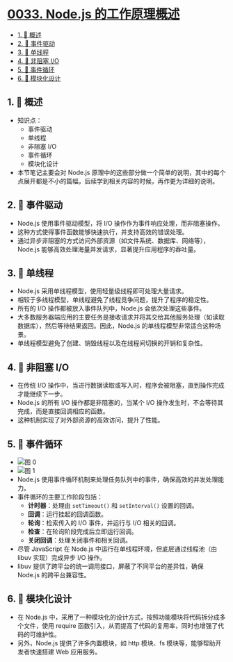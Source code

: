# [0033. Node.js 的工作原理概述](https://github.com/Tdahuyou/TNotes.nodejs/tree/main/notes/0033.%20Node.js%20%E7%9A%84%E5%B7%A5%E4%BD%9C%E5%8E%9F%E7%90%86%E6%A6%82%E8%BF%B0)

<!-- region:toc -->

- [1. 📝 概述](#1--概述)
- [2. 📒 事件驱动](#2--事件驱动)
- [3. 📒 单线程](#3--单线程)
- [4. 📒 非阻塞 I/O](#4--非阻塞-io)
- [5. 📒 事件循环](#5--事件循环)
- [6. 📒 模块化设计](#6--模块化设计)

<!-- endregion:toc -->

## 1. 📝 概述

- 知识点：
  - 事件驱动
  - 单线程
  - 非阻塞 I/O
  - 事件循环
  - 模块化设计
- 本节笔记主要会对 Node.js 原理中的这些部分做一个简单的说明，其中的每个点展开都是不小的篇幅，后续学到相关内容的时候，再作更为详细的说明。

## 2. 📒 事件驱动

- Node.js 使用事件驱动模型，将 I/O 操作作为事件响应处理，而非阻塞操作。
- 这种方式使得事件函数能够快速执行，并支持高效的错误处理。
- 通过异步非阻塞的方式访问外部资源（如文件系统、数据库、网络等），Node.js 能够高效处理海量并发请求，显著提升应用程序的吞吐量。

## 3. 📒 单线程

- Node.js 采用单线程模型，使用轻量级线程即可处理大量请求。
- 相较于多线程模型，单线程避免了线程竞争问题，提升了程序的稳定性。
- 所有的 I/O 操作都被放入事件队列中，Node.js 会依次处理这些事件。
- 大多数服务器端应用的主要任务是接收请求并将其交给其他服务处理（如读取数据库），然后等待结果返回。因此，Node.js 的单线程模型非常适合这种场景。
- 单线程模型避免了创建、销毁线程以及在线程间切换的开销和复杂性。

## 4. 📒 非阻塞 I/O

- 在传统 I/O 操作中，当进行数据读取或写入时，程序会被阻塞，直到操作完成才能继续下一步。
- Node.js 的所有 I/O 操作都是非阻塞的，当某个 I/O 操作发生时，不会等待其完成，而是直接回调相应的函数。
- 这种机制实现了对外部资源的高效访问，提升了性能。

## 5. 📒 事件循环

- ![图 0](https://cdn.jsdelivr.net/gh/Tdahuyou/imgs@main/2025-04-04-10-33-30.png)
- ![图 1](https://cdn.jsdelivr.net/gh/Tdahuyou/imgs@main/2025-04-24-17-37-11.png)
- Node.js 使用事件循环机制来处理任务队列中的事件，确保高效的并发处理能力。
- 事件循环的主要工作阶段包括：
  - **计时器**：处理由 `setTimeout()` 和 `setInterval()` 设置的回调。
  - **回调**：运行挂起的回调函数。
  - **轮询**：检索传入的 I/O 事件，并运行与 I/O 相关的回调。
  - **检查**：在轮询阶段完成后立即运行回调。
  - **关闭回调**：处理关闭事件和相关回调。
- 尽管 JavaScript 在 Node.js 中运行在单线程环境，但底层通过线程池（由 libuv 实现）完成异步 I/O 操作。
- libuv 提供了跨平台的统一调用接口，屏蔽了不同平台的差异性，确保 Node.js 的跨平台兼容性。

## 6. 📒 模块化设计

- 在 Node.js 中，采用了一种模块化的设计方式，按照功能模块将代码拆分成多个文件，使用 require 函数引入，从而提高了代码的复用率，同时也增强了代码的可维护性。
- 另外，Node.js 提供了许多内置模块，如 http 模块、fs 模块等，能够帮助开发者快速搭建 Web 应用服务。
